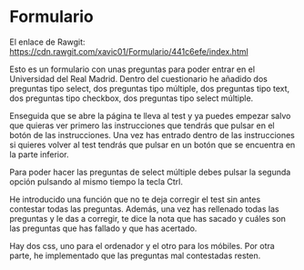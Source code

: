 # Formulario

El enlace de Rawgit: https://cdn.rawgit.com/xavic01/Formulario/441c6efe/index.html

Esto es un formulario con unas preguntas para poder entrar en el Universidad del Real Madrid.
Dentro del cuestionario he añadido dos preguntas tipo select, dos preguntas tipo múltiple, dos preguntas tipo text, dos preguntas tipo checkbox, dos preguntas tipo select múltiple.

Enseguida que se abre la página te lleva al test y ya puedes empezar salvo que quieras ver primero las instrucciones que tendrás que pulsar en el botón de las instrucciones. Una vez has entrado dentro de las instrucciones si quieres volver al test tendrás que pulsar en un botón que se encuentra en la parte inferior.

Para poder hacer las preguntas de select múltiple debes pulsar la segunda opción pulsando al mismo tiempo la tecla Ctrl.

He introducido una función que no te deja corregir el test sin antes contestar todas las preguntas. Además, una vez has rellenado todas las preguntas y le das a corregir, te dice la nota que has sacado y cuáles son las preguntas que has fallado y que has acertado.

Hay dos css, uno para el ordenador y el otro para los móbiles. Por otra parte, he implementado que las preguntas mal contestadas resten.
